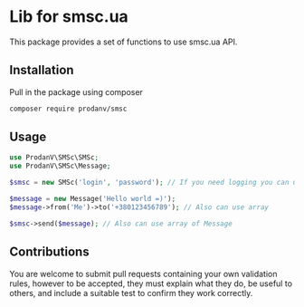 # Lib for smsc.ua

This package provides a set of functions to use smsc.ua API.

## Installation

Pull in the package using composer

```bash
composer require prodanv/smsc
```

## Usage

```php
use ProdanV\SMSc\SMSc;
use ProdanV\SMSc\Message;

$smsc = new SMSc('login', 'password'); // If you need logging you can use third param to pass logger

$message = new Message('Hello world =)');
$message->from('Me')->to('+380123456789'); // Also can use array

$smsc->send($message); // Also can use array of Message

```

## Contributions

You are welcome to submit pull requests containing your own validation rules, however to be accepted, they must explain what they do, be useful to others, and include a suitable test to confirm they work correctly.
